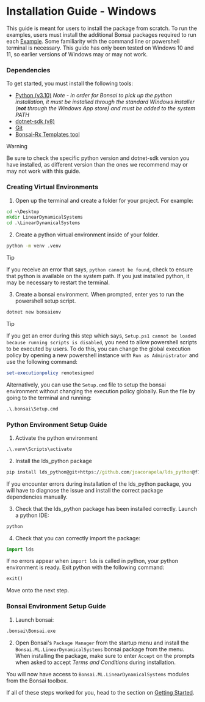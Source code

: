 # Installation Guide - Windows

This guide is meant for users to install the package from scratch. To run the examples, users must install the additional Bonsai packages required to run each [Example](~/examples/README.md). Some familiarity with the command line or powershell terminal is necessary. This guide has only been tested on Windows 10 and 11, so earlier versions of Windows may or may not work.

### Dependencies

To get started, you must install the following tools:

- [Python (v3.10)](https://www.python.org/downloads/) *Note - in order for Bonsai to pick up the python installation, it must be installed through the standard Windows installer (**not** through the Windows App store) and must be added to the system PATH*
- [dotnet-sdk (v8)](https://dotnet.microsoft.com/en-us/download)
- [Git](https://git-scm.com/downloads)
- [Bonsai-Rx Templates tool](https://www.nuget.org/packages/Bonsai.Templates)

> [!WARNING]
> Be sure to check the specific python version and dotnet-sdk version you have installed, as different version than the ones we recommend may or may not work with this guide.

### Creating Virtual Environments

1. Open up the terminal and create a folder for your project. For example:

```cmd
cd ~\Desktop
mkdir LinearDynamicalSystems
cd .\LinearDynamicalSystems
```

2. Create a python virtual environment inside of your folder.

```cmd
python -m venv .venv
```

> [!TIP]
> If you receive an error that says, `python cannot be found`, check to ensure that python is available on the system path. If you just installed python, it may be necessary to restart the terminal.

3. Create a bonsai environment. When prompted, enter yes to run the powershell setup script.

```cmd
dotnet new bonsaienv
```

> [!TIP]
> If you get an error during this step which says, `Setup.ps1 cannot be loaded because running scripts is disabled`, you need to allow powershell scripts to be executed by users. To do this, you can change the global execution policy by opening a new powershell instance with `Run as Administrator` and use the following command:

```powershell
set-executionpolicy remotesigned
```

Alternatively, you can use the `Setup.cmd` file to setup the bonsai environment without changing the execution policy globally. Run the file by going to the terminal and running:

```cmd
.\.bonsai\Setup.cmd

```

### Python Environment Setup Guide

1. Activate the python environment

```cmd
.\.venv\Scripts\activate
```

2. Install the lds_python package

```cmd
pip install lds_python@git+https://github.com/joacorapela/lds_python@f761c201f3df883503ecb67acef35ba846e3524c
```

If you encounter errors during installation of the lds_python package, you will have to diagnose the issue and install the correct package dependencies manually.

3. Check that the lds_python package has been installed correctly. Launch a python IDE:

```cmd
python
```

4. Check that you can correctly import the package:

```python
import lds
```

If no errors appear when `import lds` is called in python, your python environment is ready. Exit python with the following command:

```python
exit()
```

Move onto the next step.

### Bonsai Environment Setup Guide

1. Launch bonsai:

```cmd
.bonsai\Bonsai.exe
```

2. Open Bonsai's `Package Manager` from the startup menu and install the `Bonsai.ML.LinearDynamicalSystems` bonsai package from the menu. When installing the package, make sure to enter `Accept` on the prompts when asked to accept *Terms and Conditions* during installation.

You will now have access to `Bonsai.ML.LinearDynamicalSystems` modules from the Bonsai toolbox.

If all of these steps worked for you, head to the section on [Getting Started](lds-getting-started.md).
